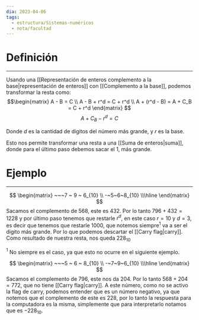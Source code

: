 ```yaml
---
dia: 2023-04-06
tags:
  - estructura/Sistemas-numéricos
  - nota/facultad
---
```

# Definición
---
Usando una [[Representación de enteros complemento a la base|representación de enteros]] con [[Complemento a la base]], podemos transformar la resta como:
$$\begin{matrix} 
	A - B = C \\
	A - B + r^d = C + r^d \\
	A + (r^d - B) = A + C_B = C + r^d 
\end{matrix} $$ $$ 	A + C_B - r^d = C $$

Donde $d$ es la cantidad de digitos del número más grande, y $r$ es la base.

Esto nos permite transformar una resta a una [[Suma de enteros|suma]], donde para el último paso debemos sacar el 1, más grande.

# Ejemplo
---
$$ \begin{matrix} 
	~~~7 ~ 9 ~ 6_{10} \\
	-~5~6~8_{10} \\\hline
\end{matrix} $$
Sacamos el complemento de $568$, este es $432$. Por lo tanto $796 + 432 = 1228$ y por último paso tenemos que restarle $r^d$, en este caso $r = 10$ y $d = 3$, es decir que tenemos que restarle $1000$, que notemos siempre$^1$ va a ser el digito más grande. Por lo que podemos descartar el [[Carry flag|carry]]. Como resultado de nuestra resta, nos queda $228_{10}$

$^1$ No siempre es el caso, ya que esto no ocurre en el siguiente ejemplo.

$$  \begin{matrix} 
	~~~5 ~ 6 ~ 8_{10} \\
	-~7~9~6_{10} \\\hline
\end{matrix} $$
Sacamos el complemento de $796$, este nos da $204$. Por lo tanto $568 + 204 = 772$, que no tiene [[Carry flag|carry]]. A este número, como no se activo la flag de carry, podemos entender que es un número negativo, ya que notemos que el complemento de este es $228$, por lo tanto la respuesta para la computadora es la misma, simplemente que para interpretarlo notamos que es $-228_10$.
